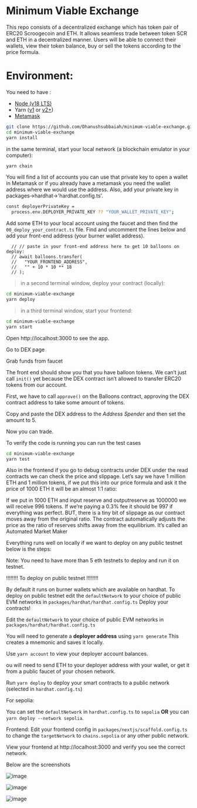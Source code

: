 # Minimum Viable Exchange

This repo consists of a decentralized exchange which has token pair of ERC20 Scroogecoin and ETH. It allows seamless trade between token SCR and ETH in a decentralized manner. Users will be able to connect their wallets, view their token balance, buy or sell the tokens according to the price formula.

# Environment:
You need to have :
- [Node (v18 LTS)](https://nodejs.org/en/download/)
-  Yarn ([v1](https://classic.yarnpkg.com/en/docs/install/) or [v2+](https://yarnpkg.com/getting-started/install))
- [Metamask](https://metamask.io/download/)

```sh
git clone https://github.com/Dhanushsubbaiah/minimum-viable-exchange.git 
cd minimum-viable-exchange
yarn install

```
in the same terminal, start your local network (a blockchain emulator in your computer):

```sh
yarn chain
```
You will find a list of accounts you can use that private key to open a wallet in Metamask or if you already have a metamask you need the wallet address where we would use the address. Also, add your private key in packages->hardhat->'hardhat.config.ts'.

```sh
const deployerPrivateKey =
  process.env.DEPLOYER_PRIVATE_KEY ?? "YOUR_WALLET_PRIVATE_KEY";
```

Add some ETH to your local account using the faucet and then find the `00_deploy_your_contract.ts` file. Find and uncomment the lines below and add your front-end address (your burner wallet address).

```
  // // paste in your front-end address here to get 10 balloons on deploy:
  // await balloons.transfer(
  //   "YOUR_FRONTEND_ADDRESS",
  //   "" + 10 * 10 ** 18
  // );
```

> in a second terminal window, deploy your contract (locally):

```sh
cd minimum-viable-exchange
yarn deploy
```

> in a third terminal window, start your frontend:

```sh
cd minimum-viable-exchange
yarn start
```
Open http://localhost:3000 to see the app.

Go to DEX page

Grab funds from faucet

The front end should show you that you have balloon tokens. We can’t just call `init()` yet because the DEX contract isn’t allowed to transfer ERC20 tokens from our account.

First, we have to call `approve()` on the Balloons contract, approving the DEX contract address to take some amount of tokens.

Copy and paste the DEX address to the _Address Spender_ and then set the amount to 5.  

Now you can trade.

To verify the code is running you can run the test cases

```sh
cd minimum-viable-exchange
yarn test
```
Also in the frontend if you go to debug contracts under DEX under the read contracts we can check the price and slippage. Let’s say we have 1 million ETH and 1 million tokens, if we put this into our price formula and ask it the price of 1000 ETH it will be an almost 1:1 ratio:

If we put in 1000 ETH and input reserve and outputreserve as 1000000 we will receive 996 tokens. If we’re paying a 0.3% fee it should be 997 if everything was perfect. BUT, there is a tiny bit of slippage as our contract moves away from the original ratio. The contract automatically adjusts the price as the ratio of reserves shifts away from the equilibrium. It’s called an Automated Market Maker

Everything runs well on locally if we want to deploy on any public testnet below is the steps:

Note: You need to have more than 5 eth testnets to deploy and run it on testnet.

!!!!!!!! To deploy on public testnet !!!!!!!!

By default it runs on burner wallets which are available on hardhat. To deploy on public testnet edit the `defaultNetwork` to your choice of public EVM networks in `packages/hardhat/hardhat.config.ts`
Deploy your contracts!

Edit the `defaultNetwork` to your choice of public EVM networks in `packages/hardhat/hardhat.config.ts`

You will need to generate a **deployer address** using `yarn generate` This creates a mnemonic and saves it locally.

Use `yarn account` to view your deployer account balances.

ou will need to send ETH to your deployer address with your wallet, or get it from a public faucet of your chosen network.

Run `yarn deploy` to deploy your smart contracts to a public network (selected in `hardhat.config.ts`)

For sepolia:

You can set the `defaultNetwork` in `hardhat.config.ts` to `sepolia` **OR** you can `yarn deploy --network sepolia`.

Frontend:
Edit your frontend config in `packages/nextjs/scaffold.config.ts` to change the `targetNetwork` to `chains.sepolia` or any other public network.

View your frontend at http://localhost:3000 and verify you see the correct network.

Below are the screenshots

![image](https://github.com/Dhanushsubbaiah/minimum-viable-exchange/assets/59074947/d8d9b8b8-86e7-43e6-8c08-0c9f8f9fbaf0)

![image](https://github.com/Dhanushsubbaiah/minimum-viable-exchange/assets/59074947/b812364b-7b0a-4536-a2da-1d29ae117e1c)

![image](https://github.com/Dhanushsubbaiah/minimum-viable-exchange/assets/59074947/affad3df-e753-4b63-9533-806868090bad)


